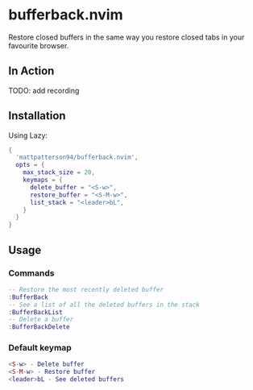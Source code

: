# bufferback.nvim

Restore closed buffers in the same way you restore closed tabs in your favourite browser.

## In Action

TODO: add recording

## Installation

Using Lazy:

```lua
{
  'mattpatterson94/bufferback.nvim',
  opts = {
    max_stack_size = 20,
    keymaps = {
      delete_buffer = "<S-w>",
      restore_buffer = "<S-M-w>",
      list_stack = "<leader>bL",
    }
  }
}
```

## Usage

### Commands

```lua
-- Restore the most recently deleted buffer
:BufferBack
-- See a list of all the deleted buffers in the stack
:BufferBackList
-- Delete a buffer
:BufferBackDelete 
```

### Default keymap

```lua
<S-w> - Delete buffer
<S-M-w> - Restore buffer
<leader>bL - See deleted buffers
```
